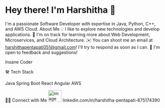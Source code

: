 # Hey there! I'm Harshitha 👋

I'm a passionate Software Developer with expertise in Java, Python, C++, and AWS Cloud.
About Me
💡  I like to explore new technologies and develop applications.
🌱  I'm on track for learning more about Web Development, Microservices, and Cloud Architecture.
✉️  You can shoot me an email at harshithapentapati051@gmail.com! I'll try to respond as soon as I can.
📄  I'm open to feedback and suggestions!

Insane Coder

🛠  Tech Stack

Java Spring Boot
React Angular
AWS

🤝🏻  Connect with Me
  <img width="43" height="38" alt="image" src="https://github.com/user-attachments/assets/a223b4c5-9732-46e4-a634-101f460fe06b" />
 linkedin.com/in/harshitha-pentapati-875174390
     
